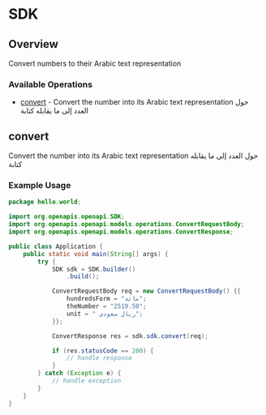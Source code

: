 # SDK

## Overview

Convert numbers to their Arabic text representation

### Available Operations

* [convert](#convert) - Convert the number into its Arabic text representation
حول العدد إلى ما يقابله كتابة

## convert

Convert the number into its Arabic text representation
حول العدد إلى ما يقابله كتابة

### Example Usage

```java
package hello.world;

import org.openapis.openapi.SDK;
import org.openapis.openapi.models.operations.ConvertRequestBody;
import org.openapis.openapi.models.operations.ConvertResponse;

public class Application {
    public static void main(String[] args) {
        try {
            SDK sdk = SDK.builder()
                .build();

            ConvertRequestBody req = new ConvertRequestBody() {{
                hundredsForm = "مائة";
                theNumber = "2519.50";
                unit = " ريال سعودي";
            }};            

            ConvertResponse res = sdk.sdk.convert(req);

            if (res.statusCode == 200) {
                // handle response
            }
        } catch (Exception e) {
            // handle exception
        }
    }
}
```
